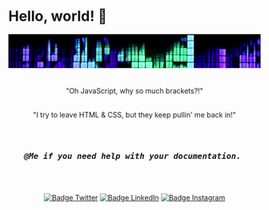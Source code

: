 # Hello, world! 👋
<div align = center>
<img src="images/header.jpg" alt="Girl in a jacket">
<br>
<br>
<br>
"Oh JavaScript, why so much brackets?!"
<br>
<br>

"I try to leave HTML & CSS, but they keep pullin' me back in!"
<br>
<br>

<kbd> <br> <br> ***<span style="font-size: 12pt;">@Me if you need help with your documentation.</span>*** <br> <br> </kbd>
<br>
<br>

[![Badge Twitter]][Twitter]
[![Badge LinkedIn]][LinkedIn]
[![Badge Instagram]][Instagram]

[Twitter]: https://twitter.com/ilya0x
[Badge Twitter]: https://img.shields.io/twitter/follow/ElectroArchiver?color=1378b7&label=Twitter/X&logo=Twitter&logoColor=FFFFFF&style=for-the-badge&labelColor=1DA1F2

[LinkedIn]: https://www.linkedin.com/in/ilya0x
[Badge LinkedIn]: https://img.shields.io/twitter/follow/ElectroArchiver?color=1378b7&label=LinkedIn&logo=LinkedIn&logoColor=FFFFFF&style=for-the-badge&labelColor=1DA1F2

[Instagram]: https://www.linkedin.com/in/ilya0x
[Badge Instagram]: https://img.shields.io/twitter/follow/ElectroArchiver?color=1378b7&label=Instagram&logo=Instagram&logoColor=FFFFFF&style=for-the-badge&labelColor=1DA1F2
<br>
</div>